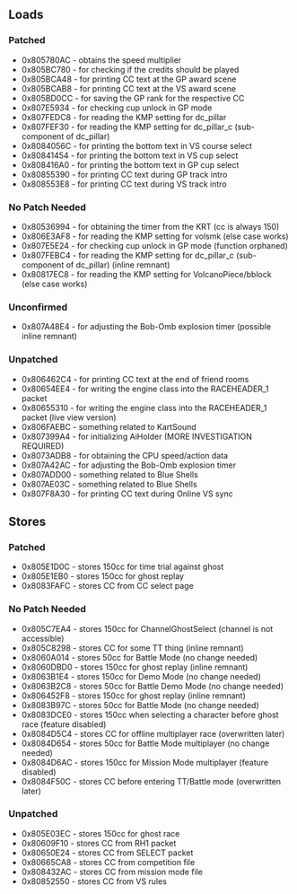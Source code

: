 ## Loads

### Patched
- 0x805780AC - obtains the speed multiplier
- 0x805BC780 - for checking if the credits should be played
- 0x805BCA48 - for printing CC text at the GP award scene
- 0x805BCAB8 - for printing CC text at the VS award scene
- 0x805BD0CC - for saving the GP rank for the respective CC
- 0x807E5934 - for checking cup unlock in GP mode
- 0x807FEDC8 - for reading the KMP setting for dc_pillar
- 0x807FEF30 - for reading the KMP setting for dc_pillar_c (sub-component of dc_pillar)
- 0x8084056C - for printing the bottom text in VS course select
- 0x80841454 - for printing the bottom text in VS cup select
- 0x808416A0 - for printing the bottom text in GP cup select
- 0x80855390 - for printing CC text during GP track intro
- 0x808553E8 - for printing CC text during VS track intro

### No Patch Needed
- 0x80536994 - for obtaining the timer from the KRT (cc is always 150)
- 0x806E3AF8 - for reading the KMP setting for volsmk (else case works)
- 0x807E5E24 - for checking cup unlock in GP mode (function orphaned)
- 0x807FEBC4 - for reading the KMP setting for dc_pillar_c (sub-component of dc_pillar) (inline remnant)
- 0x80817EC8 - for reading the KMP setting for VolcanoPiece/bblock (else case works)

### Unconfirmed
- 0x807A48E4 - for adjusting the Bob-Omb explosion timer (possible inline remnant)

### Unpatched
- 0x806462C4 - for printing CC text at the end of friend rooms
- 0x80654EE4 - for writing the engine class into the RACEHEADER_1 packet
- 0x80655310 - for writing the engine class into the RACEHEADER_1 packet (live view version)
- 0x806FAEBC - something related to KartSound
- 0x807399A4 - for initializing AiHolder (MORE INVESTIGATION REQUIRED)
- 0x8073ADB8 - for obtaining the CPU speed/action data
- 0x807A42AC - for adjusting the Bob-Omb explosion timer
- 0x807ADD00 - something related to Blue Shells
- 0x807AE03C - something related to Blue Shells
- 0x807F8A30 - for printing CC text during Online VS sync

## Stores

### Patched
- 0x805E1D0C - stores 150cc for time trial against ghost
- 0x805E1EB0 - stores 150cc for ghost replay
- 0x8083FAFC - stores CC from CC select page

### No Patch Needed
- 0x805C7EA4 - stores 150cc for ChannelGhostSelect (channel is not accessible)
- 0x805C8298 - stores CC for some TT thing (inline remnant)
- 0x8060A014 - stores 50cc for Battle Mode (no change needed)
- 0x8060DBD0 - stores 150cc for ghost replay (inline remnant)
- 0x8063B1E4 - stores 150cc for Demo Mode (no change needed)
- 0x8063B2C8 - stores 50cc for Battle Demo Mode (no change needed)
- 0x806452F8 - stores 150cc for ghost replay (inline remnant)
- 0x8083B97C - stores 50cc for Battle Mode (no change needed)
- 0x8083DCE0 - stores 150cc when selecting a character before ghost race (feature disabled)
- 0x8084D5C4 - stores CC for offline multiplayer race (overwritten later)
- 0x8084D654 - stores 50cc for Battle Mode multiplayer (no change needed)
- 0x8084D6AC - stores 150cc for Mission Mode multiplayer (feature disabled)
- 0x8084F50C - stores CC before entering TT/Battle mode (overwritten later)

### Unpatched
- 0x805E03EC - stores 150cc for ghost race
- 0x80609F10 - stores CC from RH1 packet
- 0x80650E24 - stores CC from SELECT packet
- 0x80665CA8 - stores CC from competition file
- 0x808432AC - stores CC from mission mode file
- 0x80852550 - stores CC from VS rules
